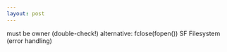 ```yaml
---
layout: post
---
```


must be owner (double-check!)
alternative: fclose(fopen())
SF Filesystem (error handling)
